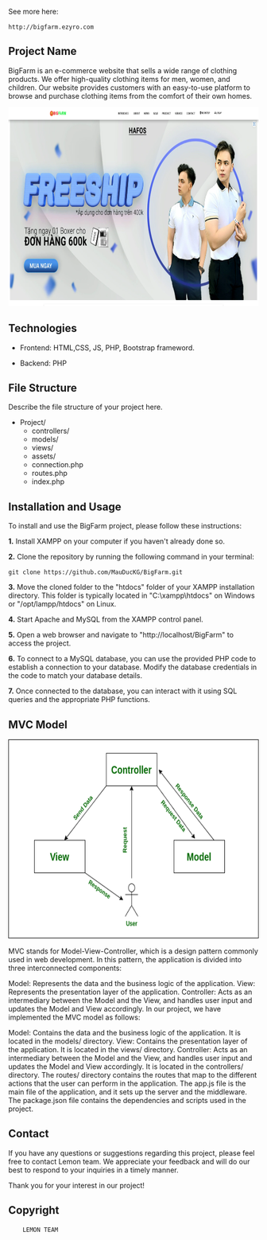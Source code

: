 See more here:
 
    http://bigfarm.ezyro.com

## Project Name
BigFarm is an e-commerce website that sells a wide range of clothing products. We offer high-quality clothing items for men, women, and children. Our website provides customers with an easy-to-use platform to browse and purchase clothing items from the comfort of their own homes.
<p align="center">
    <a href="http://bigfarm.ezyro.com"><img src="./images/background.png"  height="400"/></a>  
</p>
<!-- ## Members -->

## Technologies
+ Frontend: HTML,CSS, JS, PHP, Bootstrap frameword.

+ Backend: PHP

## File Structure
Describe the file structure of your project here.

+ Project/
    - controllers/
    - models/
    - views/
    - assets/
    - connection.php
    - routes.php
    - index.php

## Installation and Usage
To install and use the BigFarm project, please follow these instructions:

**1.** Install XAMPP on your computer if you haven't already done so.

**2.** Clone the repository by running the following command in your terminal:

    git clone https://github.com/MauDucKG/BigFarm.git

**3.** Move the cloned folder to the "htdocs" folder of your XAMPP installation directory. This folder is typically located in "C:\xampp\htdocs" on Windows or "/opt/lampp/htdocs" on Linux.

**4.** Start Apache and MySQL from the XAMPP control panel.

**5.** Open a web browser and navigate to "http://localhost/BigFarm" to access the project.

**6.** To connect to a MySQL database, you can use the provided PHP code to establish a connection to your database. Modify the database credentials in the code to match your database details.

**7.** Once connected to the database, you can interact with it using SQL queries and the appropriate PHP functions.

## MVC Model

<p align="center">
    <a href=""><img src="./images/mvc.png"  height="400"/></a>  
</p>

MVC stands for Model-View-Controller, which is a design pattern commonly used in web development. In this pattern, the application is divided into three interconnected components:

Model: Represents the data and the business logic of the application.
View: Represents the presentation layer of the application.
Controller: Acts as an intermediary between the Model and the View, and handles user input and updates the Model and View accordingly.
In our project, we have implemented the MVC model as follows:

Model: Contains the data and the business logic of the application. It is located in the models/ directory.
View: Contains the presentation layer of the application. It is located in the views/ directory.
Controller: Acts as an intermediary between the Model and the View, and handles user input and updates the Model and View accordingly. It is located in the controllers/ directory.
The routes/ directory contains the routes that map to the different actions that the user can perform in the application. The app.js file is the main file of the application, and it sets up the server and the middleware. The package.json file contains the dependencies and scripts used in the project.

## Contact
If you have any questions or suggestions regarding this project, please feel free to contact Lemon team. We appreciate your feedback and will do our best to respond to your inquiries in a timely manner.

Thank you for your interest in our project!

## Copyright
        LEMON TEAM

